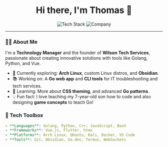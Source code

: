 <h1 align="center">Hi there, I'm Thomas 👋</h1>

<p align="center">
  <img src="https://img.shields.io/badge/💻%20Tech%20Stack-Golang%20%7C%20Vue%20%7C%20Kali%20%7C%20Flutter%20%7C%20Python%20%7C%20ArchLinux-informational?style=flat-square&color=0f0c29" alt="Tech Stack">
  <img src="https://img.shields.io/badge/-Wilson%20Tech%20Services-0f0c29?style=flat-square" alt="Company">
</p>

---

### 👨‍💻 About Me

I'm a **Technology Manager** and the founder of **Wilson Tech Services**, passionate about creating innovative solutions with tools like Golang, Python, and Vue.

- 🚀 Currently exploring: **Arch Linux**, custom Linux distros, and **Obsidian**.
- 📚 Working on: A **Go web app** and **CLI tools** for IT troubleshooting and tech services.
- 🧠 Learning: More about **CSS theming**, and advanced **Go patterns**.
- 💡 Fun fact: I love teaching my 7-year-old son how to code and also designing **game concepts** to teach Go!

### 🔨 Tech Toolbox

```yaml
- **Languages**: Golang, Python, C++, JavaScript, Bash
- **Frameworks**: Vue.js, Flutter, htmx
- **Platforms**: Arch Linux, Ubuntu, Kali, Docker, VS Code
- **Tools**: Git, Obsidian, Go.dev, Termux, WebSockets